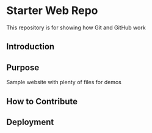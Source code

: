 # Starter Web Repo

This repository is for showing how Git and GitHub work

## Introduction



## Purpose

Sample website with plenty of files for demos


## How to Contribute

## Deployment